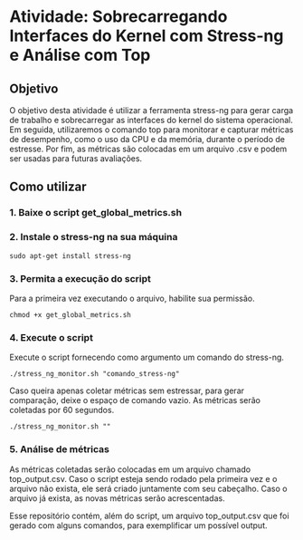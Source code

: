 # Atividade: Sobrecarregando Interfaces do Kernel com Stress-ng e Análise com Top
## Objetivo
O objetivo desta atividade é utilizar a ferramenta stress-ng para gerar carga de trabalho e sobrecarregar as interfaces do kernel do sistema operacional. Em seguida, utilizaremos o comando top para monitorar e capturar métricas de desempenho, como o uso da CPU e da memória, durante o período de estresse. Por fim, as métricas são colocadas em um arquivo .csv e podem ser usadas para futuras avaliações.

## Como utilizar
### 1. Baixe o script get_global_metrics.sh
### 2. Instale o stress-ng na sua máquina
`sudo apt-get install stress-ng`
### 3. Permita a execução do script
Para a primeira vez executando o arquivo, habilite sua permissão.

`chmod +x get_global_metrics.sh`
### 4. Execute o script
Execute o script fornecendo como argumento um comando do stress-ng.

`./stress_ng_monitor.sh "comando_stress-ng"`

Caso queira apenas coletar métricas sem estressar, para gerar comparação, deixe o espaço de comando vazio. As métricas serão coletadas por 60 segundos.

`./stress_ng_monitor.sh ""`
### 5. Análise de métricas
As métricas coletadas serão colocadas em um arquivo chamado top_output.csv. Caso o script esteja sendo rodado pela primeira vez e o arquivo não exista, ele será criado juntamente com seu cabeçalho. Caso o arquivo já exista, as novas métricas serão acrescentadas.

Esse repositório contém, além do script, um arquivo top_output.csv que foi gerado com alguns comandos, para exemplificar um possível output.
